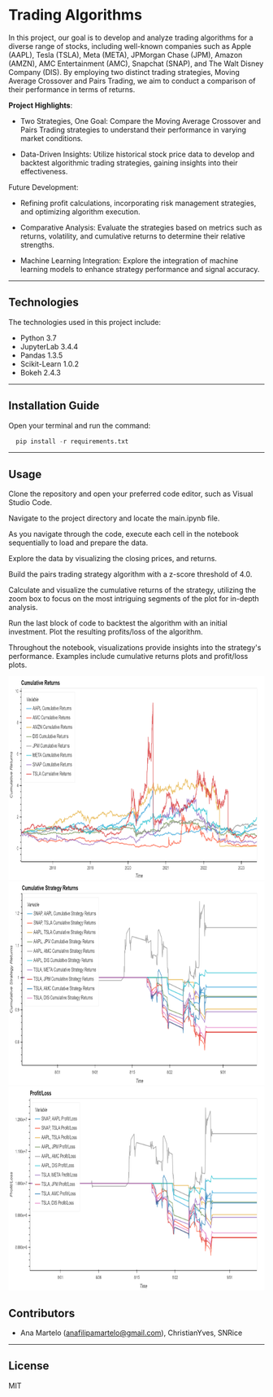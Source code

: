 # Trading Algorithms

In this project, our goal is to develop and analyze trading algorithms for a diverse range of stocks, including well-known companies such as Apple (AAPL), Tesla (TSLA), Meta (META), JPMorgan Chase (JPM), Amazon (AMZN), AMC Entertainment (AMC), Snapchat (SNAP), and The Walt Disney Company (DIS). By employing two distinct trading strategies, Moving Average Crossover and Pairs Trading, we aim to conduct a comparison of their performance in terms of returns.

**Project Highlights**:

- Two Strategies, One Goal: Compare the Moving Average Crossover and Pairs Trading strategies to understand their performance in varying market conditions.

- Data-Driven Insights: Utilize historical stock price data to develop and backtest algorithmic trading strategies, gaining insights into their effectiveness.


Future Development: 
   - Refining profit calculations, incorporating risk management strategies, and optimizing algorithm execution.

   - Comparative Analysis: Evaluate the strategies based on metrics such as returns, volatility, and cumulative returns to determine their relative strengths.

   - Machine Learning Integration: Explore the integration of machine learning models to enhance strategy performance and signal accuracy.



---

## Technologies

The technologies used in this project include:

   * Python 3.7
   * JupyterLab 3.4.4
   * Pandas 1.3.5
   * Scikit-Learn 1.0.2 
   * Bokeh 2.4.3
  
---

## Installation Guide

Open your terminal and run the command:

```python
  pip install -r requirements.txt
```

---

## Usage

Clone the repository and open your preferred code editor, such as Visual Studio Code. 

Navigate to the project directory and locate the main.ipynb file.

As you navigate through the code, execute each cell in the notebook sequentially to load and prepare the data.

Explore the data by visualizing the closing prices, and returns.

Build the pairs trading strategy algorithm with a z-score threshold of 4.0.

Calculate and visualize the cumulative returns of the strategy, utilizing the zoom box to focus on the most intriguing segments of the plot for in-depth analysis.

Run the last block of code to backtest the algorithm with an initial investment. Plot the resulting profits/loss of the algorithm. 

Throughout the notebook, visualizations provide insights into the strategy's performance. Examples include cumulative returns plots and profit/loss plots.

<img src="Images/cumulative_returns_plot.png" alt="Cumulative Returns of the Stocks" width="900" height="400">

<img src="Images/cumulative_strategy_returns_plot.png" alt="Strategy Cumulative Returns" width="900" height="400">

<img src="Images/profit_loss_plot.png" alt="Profit/Loss Plot of the Pairs Trading Algorithm" width="900" height="400">


## Contributors

* Ana Martelo (anafilipamartelo@gmail.com), ChristianYves, SNRice

---

## License

MIT
